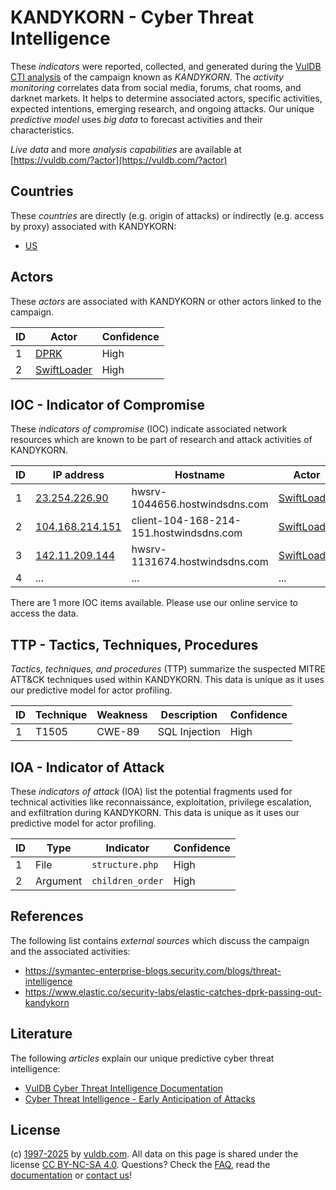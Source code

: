 # KANDYKORN - Cyber Threat Intelligence

These _indicators_ were reported, collected, and generated during the [VulDB CTI analysis](https://vuldb.com/?kb.cti) of the campaign known as _KANDYKORN_. The _activity monitoring_ correlates data from social media, forums, chat rooms, and darknet markets. It helps to determine associated actors, specific activities, expected intentions, emerging research, and ongoing attacks. Our unique _predictive model_ uses _big data_ to forecast activities and their characteristics.

_Live data_ and more _analysis capabilities_ are available at [https://vuldb.com/?actor](https://vuldb.com/?actor)

## Countries

These _countries_ are directly (e.g. origin of attacks) or indirectly (e.g. access by proxy) associated with KANDYKORN:

* [US](https://vuldb.com/?country.us)

## Actors

These _actors_ are associated with KANDYKORN or other actors linked to the campaign.

ID | Actor | Confidence
-- | ----- | ----------
1 | [DPRK](https://vuldb.com/?actor.dprk) | High
2 | [SwiftLoader](https://vuldb.com/?actor.swiftloader) | High

## IOC - Indicator of Compromise

These _indicators of compromise_ (IOC) indicate associated network resources which are known to be part of research and attack activities of KANDYKORN.

ID | IP address | Hostname | Actor | Confidence
-- | ---------- | -------- | ----- | ----------
1 | [23.254.226.90](https://vuldb.com/?ip.23.254.226.90) | hwsrv-1044656.hostwindsdns.com | [SwiftLoader](https://vuldb.com/?actor.swiftloader) | High
2 | [104.168.214.151](https://vuldb.com/?ip.104.168.214.151) | client-104-168-214-151.hostwindsdns.com | [SwiftLoader](https://vuldb.com/?actor.swiftloader) | High
3 | [142.11.209.144](https://vuldb.com/?ip.142.11.209.144) | hwsrv-1131674.hostwindsdns.com | [SwiftLoader](https://vuldb.com/?actor.swiftloader) | High
4 | ... | ... | ... | ...

There are 1 more IOC items available. Please use our online service to access the data.

## TTP - Tactics, Techniques, Procedures

_Tactics, techniques, and procedures_ (TTP) summarize the suspected MITRE ATT&CK techniques used within KANDYKORN. This data is unique as it uses our predictive model for actor profiling.

ID | Technique | Weakness | Description | Confidence
-- | --------- | -------- | ----------- | ----------
1 | T1505 | CWE-89 | SQL Injection | High

## IOA - Indicator of Attack

These _indicators of attack_ (IOA) list the potential fragments used for technical activities like reconnaissance, exploitation, privilege escalation, and exfiltration during KANDYKORN. This data is unique as it uses our predictive model for actor profiling.

ID | Type | Indicator | Confidence
-- | ---- | --------- | ----------
1 | File | `structure.php` | High
2 | Argument | `children_order` | High

## References

The following list contains _external sources_ which discuss the campaign and the associated activities:

* https://symantec-enterprise-blogs.security.com/blogs/threat-intelligence
* https://www.elastic.co/security-labs/elastic-catches-dprk-passing-out-kandykorn

## Literature

The following _articles_ explain our unique predictive cyber threat intelligence:

* [VulDB Cyber Threat Intelligence Documentation](https://vuldb.com/?kb.cti)
* [Cyber Threat Intelligence - Early Anticipation of Attacks](https://www.scip.ch/en/?labs.20201022)

## License

(c) [1997-2025](https://vuldb.com/?kb.changelog) by [vuldb.com](https://vuldb.com/?kb.about). All data on this page is shared under the license [CC BY-NC-SA 4.0](https://creativecommons.org/licenses/by-nc-sa/4.0/). Questions? Check the [FAQ](https://vuldb.com/?kb.faq), read the [documentation](https://vuldb.com/?kb) or [contact us](https://vuldb.com/?contact)!
